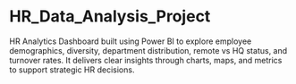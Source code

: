 # HR_Data_Analysis_Project
HR Analytics Dashboard built using Power BI to explore employee demographics, diversity, department distribution, remote vs HQ status, and turnover rates. It delivers clear insights through charts, maps, and metrics to support strategic HR decisions.
